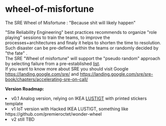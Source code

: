 # wheel-of-misfortune
The SRE Wheel of Misfortune : "Because shit will likely happen"

"Site Reliability Engineering" best practices recommends to organize "role playing" sessions to train the teams, to improve the processes+architectures and finaly it helps to shorten the time to resolution.<BR>
Such disaster can be pre-defined within the teams or randomly decided by "the fate" .<BR>
The SRE "Wheel of misfortune" will support the "pseudo random" approach by selecting failure from a pre-established <a href="https://github.com/mik0git/wheel-of-misfortune/blob/master/what-could-possibly-go-wrong">list</a>. <BR>
If you want to know more about SRE you should visit Google https://landing.google.com/sre/ and https://landing.google.com/sre/sre-book/chapters/accelerating-sre-on-call/<BR>

<B>Version Roadmap:</B><BR>
<li>v0.1 Analog version, relying on IKEA <a href="https://github.com/mik0git/sre-wheel-of-infortune/blob/master/lustigt-wheel-of-fortune-game__0898668_PE782581_S5.JPG">LUSTIGT</a> with printed stickers template<BR>
<li>v1 IoT version with Hacked IKEA LUSTIGT, something like https://github.com/premieroctet/wonder-wheel <BR>
<li>v2 still TBD <BR>
